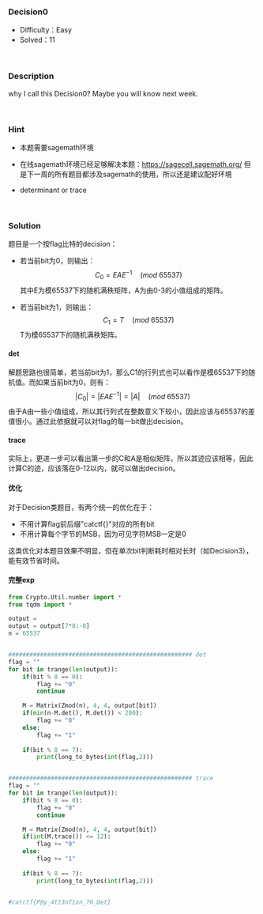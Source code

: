 ### Decision0

+ Difficulty：Easy
+ Solved：11

<br/>

### Description

why I call this Decision0? Maybe you will know next week.

<br/>

### Hint

+ 本题需要sagemath环境

+ 在线sagemath环境已经足够解决本题：https://sagecell.sagemath.org/ 但是下一周的所有题目都涉及sagemath的使用，所以还是建议配好环境

+ determinant or trace

<br/>

### Solution

题目是一个按flag比特的decision：

+ 若当前bit为0，则输出：
  $$
  C_0 = EAE^{-1} \quad(mod\;65537)
  $$
  其中E为模65537下的随机满秩矩阵，A为由0-3的小值组成的矩阵。

+ 若当前bit为1，则输出：
  $$
  C_1 = T \quad(mod\;65537)
  $$
  T为模65537下的随机满秩矩阵。

#### det

解题思路也很简单，若当前bit为1，那么C1的行列式也可以看作是模65537下的随机值。而如果当前bit为0，则有：
$$
|C_0| = |EAE^{-1}| = |A| \quad(mod\;65537)
$$
由于A由一些小值组成，所以其行列式在整数意义下较小，因此应该与65537的差值很小。通过此依据就可以对flag的每一bit做出decision。

#### trace

实际上，更进一步可以看出第一步的C和A是相似矩阵，所以其迹应该相等，因此计算C的迹，应该落在0-12以内，就可以做出decision。

#### 优化

对于Decision类题目，有两个统一的优化在于：

+ 不用计算flag前后缀"catctf{}"对应的所有bit
+ 不用计算每个字节的MSB，因为可见字符MSB一定是0

这类优化对本题目效果不明显，但在单次bit判断耗时相对长时（如Decision3），能有效节省时间。

#### 完整exp

```python
from Crypto.Util.number import *
from tqdm import *

output = 
output = output[7*8:-8]
n = 65537


#################################################### det
flag = ""
for bit in trange(len(output)):
    if(bit % 8 == 0):
        flag += "0"
        continue

    M = Matrix(Zmod(n), 4, 4, output[bit])
    if(min(n-M.det(), M.det()) < 200):
        flag += "0"
    else:
        flag += "1"
    
    if(bit % 8 == 7):
        print(long_to_bytes(int(flag,2)))


#################################################### trace
flag = ""
for bit in trange(len(output)):
    if(bit % 8 == 0):
        flag += "0"
        continue

    M = Matrix(Zmod(n), 4, 4, output[bit])
    if(int(M.trace()) <= 12):
        flag += "0"
    else:
        flag += "1"
    
    if(bit % 8 == 7):
        print(long_to_bytes(int(flag,2)))


#catctf{P@y_4tt3nT1on_70_Det}
```
